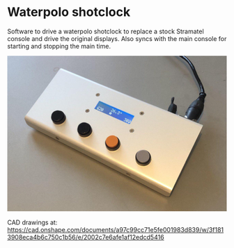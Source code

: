Waterpolo shotclock
===================

Software to drive a waterpolo shotclock to replace a stock Stramatel console
and drive the original displays. Also syncs with the main console for starting
and stopping the main time.

<img src="https://raw.githubusercontent.com/GaretJax/waterpolo-shotclock/master/images/console.jpg" width="880">

CAD drawings at: https://cad.onshape.com/documents/a97c99cc71e5fe001983d839/w/3f1813908eca4b6c750c1b56/e/2002c7e6afe1af12edcd5416
